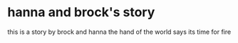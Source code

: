 # hanna and brock's story
this is a story by brock and hanna
the hand of the world says its time for fire

